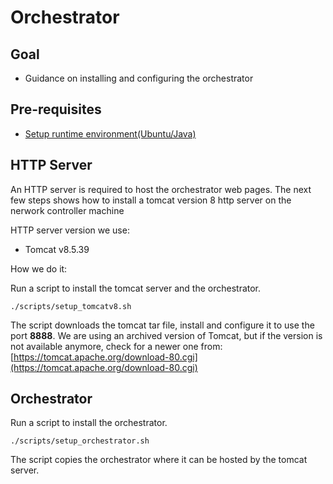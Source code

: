 # Orchestrator

## Goal
- Guidance on installing and configuring the orchestrator

## Pre-requisites
- [Setup runtime environment(Ubuntu/Java)](../setenv.md)

## HTTP Server
An HTTP server is required to host the orchestrator web pages. The next few steps shows how to install a tomcat version 8 http server on the nerwork controller machine

HTTP server version we use:
- Tomcat v8.5.39

How we do it:

Run a script to install the tomcat server and the orchestrator.
```
./scripts/setup_tomcatv8.sh
```

The script downloads the tomcat tar file, install and configure it to use the port **8888**.
We are using an archived version of Tomcat, but if the version is not available anymore, check for a newer one from:<br>
[https://tomcat.apache.org/download-80.cgi](https://tomcat.apache.org/download-80.cgi)

## Orchestrator
Run a script to install the orchestrator.
```
./scripts/setup_orchestrator.sh
```

The script copies the orchestrator where it can be hosted by the tomcat server.
